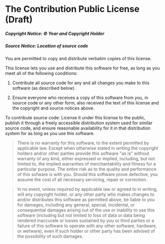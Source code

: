The Contribution Public License (Draft)
=======================================

##### Copyright Notice: © *Year and Copyright Holder*

##### Source Notice: *Location of source code*

You are permitted to copy and distribute verbatim copies of this
license.

This license lets you use and distribute this software for free, as
long as you meet all of the following conditions:

1. Contribute all source code for any and all changes
   you make to this software (as described below).

2. Ensure everyone who receives a copy of this software from you,
   in source code or any other form, also received the text of this
   license and the copyright and source notices above.

To contribute source code: License it under this license to
the public, publish it through a freely accessible
distribution system used for similar source code, and ensure
reasonable availability for it in that distribution system
for as long as you use this software.

>There is no warranty for this software, to the extent permitted by applicable law. Except when otherwise stated in writing the copyright holders and/or other parties provide this software "as is" without warranty of any kind, either expressed or implied, including, but not limited to, the implied warranties of merchantability and fitness for a particular purpose. The entire risk as to the quality and performance of this sofware is with you. Should this software prove defective, you assume the cost of all necessary servicing, repair or correction.

>In no event, unless required by applicable law or agreed to in writing, will any copyright holder, or any other party who makes changes to and/or distributes this software as permitted above, be liable to you for damages, including any general, special, incidental, or consequential damages arising out of the use or inability to use this software (including but not limited to loss of data or data being rendered inaccurate or losses sustained by you or third parties or a failure of this software to operate with any other software, hardware, or wetware), even if such holder or other party has been advised of the possibility of such damages.
